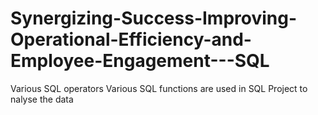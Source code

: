 # Synergizing-Success-Improving-Operational-Efficiency-and-Employee-Engagement---SQL
Various SQL operators Various SQL functions are used in SQL Project to nalyse the data 
